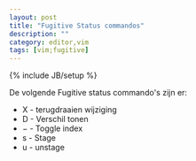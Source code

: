 ```yaml
---
layout: post
title: "Fugitive Status commandos"
description: ""
category: editor,vim
tags: [vim;fugitive]
---
```

{% include JB/setup %}


De volgende Fugitive status commando's zijn er:

* X - terugdraaien wijziging
* D - Verschil tonen
* &minus; - Toggle index
* s - Stage
* u - unstage

